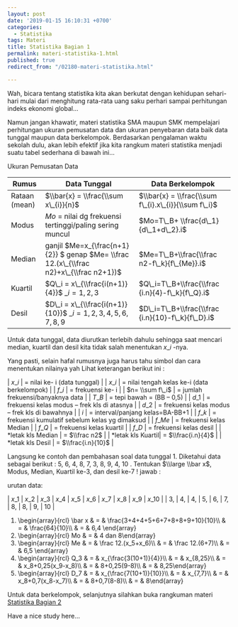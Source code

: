 ```yaml
---
layout: post
date: '2019-01-15 16:10:31 +0700'
categories:
  - Statistika
tags: Materi
title: Statistika Bagian 1
permalink: materi-statistika-1.html
published: true
redirect_from: "/02180-materi-statistika.html"

---
```

Wah, bicara tentang statistika kita akan berkutat dengan kehidupan sehari-hari mulai dari menghitung rata-rata uang saku perhari sampai perhitungan indeks ekonomi global…

Namun jangan khawatir, materi statistika SMA maupun SMK mempelajari perhitungan ukuran pemusatan data dan ukuran penyebaran data baik data tunggal maupun data berkelompok. Berdasarkan pengalaman waktu sekolah dulu, akan lebih efektif jika kita rangkum materi statistika menjadi suatu tabel sederhana di bawah ini…

Ukuran Pemusatan Data


| Rumus  | Data Tunggal  | Data Berkelompok  |
| ------------ | ------------ | ------------ |
| Rataan (mean) | $\\bar{x} = \\frac{\\sum x\_{i}}{n}$ | $\\bar{x} = \\frac{\\sum f\_{i}.x\_{i}}{\\sum f\_i}$ |
| Modus | $Mo$ = nilai dg frekuensi tertinggi/paling sering muncul | $Mo=T\_B+ \\frac{d\_1}{d\_1+d\_2}.i$ |
| Median | ganjil $Me=x\_{\\frac{n+1}{2}} $ genap $Me= \\frac 12.(x\_{\\frac n2}+x\_{\\frac n2+1})$ | $Me=T\_B+\\frac{\\frac n2-f\_k}{f\_{Me}}.i$ |
| Kuartil | $Q\_i = x\_{\\frac{i(n+1)}{4}}$ $\_i = 1,2,3$ | $Q\_i=T\_B+\\frac{\\frac {i.n}{4}-f\_k}{f\_Q}.i$ |
| Desil | $D\_i = x\_{\\frac{i(n+1)}{10}}$ $\_i =1,2,3,4,5,6,7,8,9$ | $D\_i=T\_B+\\frac{\\frac {i.n}{10}-f\_k}{f\_D}.i$ |

Untuk data tunggal, data diurutkan terlebih dahulu sehingga saat mencari median, kuartil dan desil kita tidak salah menentukan $x\_i$ -nya.

Yang pasti, selain hafal rumusnya juga harus tahu simbol dan cara menentukan nilainya yah Lihat keterangan berikut ini :

| $x\_i$             | \= nilai ke- i (data tunggal) |
| $x\_i$             | \= nilai tengah kelas ke-i (data berkelompok) |
| $f\_i$             | \= frekuensi ke- i |
| $n= \\sum f\_i$    | \= jumlah frekuensi/banyaknya data |
| $T\_B$             | \= tepi bawah = (BB – 0,5) |
| $d\_1$             | \= frekuensi kelas modus – frek kls di atasnya |
| $d\_2$             | \= frekuensi kelas modus – frek kls di bawahnya |
| $i$                | \= interval/panjang kelas=BA-BB+1 |
| $f\_k$             | \= frekuensi kumulatif sebelum kelas yg dimaksud |
| $f\_{Me}$          | \= frekuensi kelas Median |
| $f\_Q$             | \= frekuensi kelas kuartil |
| $f\_D$             | \= frekuensi kelas desil |
| \*letak kls Median | \= $\\frac n2$ |
| \*letak kls Kuartil| \= $\\frac{i.n}{4}$ |
| \*letak kls Desil  | \= $\\frac{i.n}{10}$ |



Langsung ke contoh dan pembahasan soal data tunggal 1. Diketahui data sebagai berikut : 5, 6, 4, 8, 7, 3, 8, 9, 4, 10 . Tentukan $\\large \\bar x$, Modus, Median, Kuartil ke-3, dan desil ke-7 ! jawab :

urutan data:

| $x\_1$ | $x\_2$ | $x\_3$ | $x\_4$ | $x\_5$ | $x\_6$ | $x\_7$ | $x\_8$ | $x\_9$ | $x\_{10}$ |
| 3, | 4, | 4, | 5, | 6, | 7, | 8, | 8, | 9, | 10 |

1.  \\begin{array}{rcl} \\bar x & = & \\frac{3+4+4+5+6+7+8+8+9+10}{10}\\\\ & = & \\frac{64}{10}\\\\ & = & 6,4 \\end{array}
2.  \\begin{array}{rcl} Mo & = & 4 dan 8\\end{array}
3.  \\begin{array}{rcl} Me & = & \\frac 12.(x\_5+x\_6)\\\\ & = & \\frac 12.(6+7)\\\\ & = & 6,5 \\end{array}
4.  \\begin{array}{rcl} Q\_3 & = & x\_{\\frac{3(10+1)}{4}}\\\\ & = & x\_{8,25}\\\\ & = & x\_8+0,25(x\_9-x\_8)\\\\ & = & 8+0,25(9-8)\\\\ & = & 8,25\\end{array}
5.  \\begin{array}{rcl} D\_7 & = & x\_{\\frac{7(10+1)}{10}}\\\\ & = & x\_{7,7}\\\\ & = & x\_8+0,7(x\_8-x\_7)\\\\ & = & 8+0,7(8-8)\\\\ & = & 8\\end{array}

Untuk data berkelompok, selanjutnya silahkan buka rangkuman materi [Statistika Bagian 2]({{site.baseurl}}/materi-statistika-2.html "Statistika Bagian 2")

Have a nice study here…
